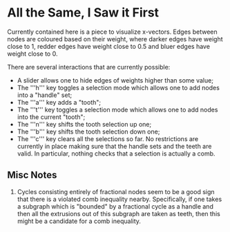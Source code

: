 # All the Same, I Saw it First

Currently contained here is a piece to visualize x-vectors. Edges between nodes
are coloured based on their weight, where darker edges have weight close to 1,
redder edges have weight close to 0.5 and bluer edges have weight close to 0.

There are several interactions that are currently possible:
  - A slider allows one to hide edges of weights higher than some value;
  - The '''h''' key toggles a selection mode which allows one to add nodes into
    a "handle" set;
  - The '''a''' key adds a "tooth";
  - The '''t''' key toggles a selection mode which allows one to add nodes into
    the current "tooth";
  - The '''n''' key shifts the tooth selection up one;
  - The '''b''' key shifts the tooth selection down one;
  - The '''c''' key clears all the selections so far.
No restrictions are currently in place making sure that the handle sets and the
teeth are valid. In particular, nothing checks that a selection is actually a
comb.

## Misc Notes
1. Cycles consisting entirely of fractional nodes seem to be a good sign that
   there is a violated comb inequality nearby. Specifically, if one takes a
   subgraph which is "bounded" by a fractional cycle as a handle and then all
   the extrusions out of this subgraph are taken as teeth, then this might be a
   candidate for a comb inequality.
